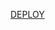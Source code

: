 <a href="https://portal.azure.com/#create/Microsoft.Template/uri/https://raw.githubusercontent.com/nokian5500/rdp/refs/heads/main/azuredeploy.json" target="_blank">DEPLOY
</a>

